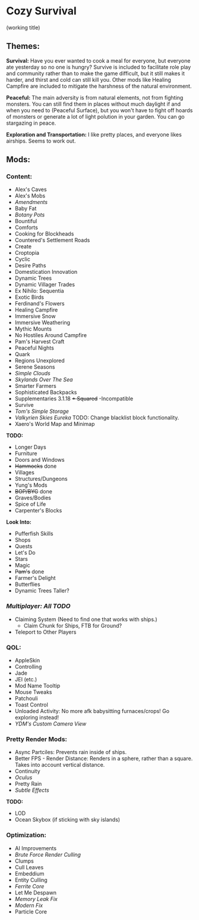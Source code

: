 # Cozy Survival
(working title)

## Themes:
**Survival:** Have you ever wanted to cook a meal for everyone, but everyone ate yesterday so no one is hungry? Survive is included to facilitate role play and community rather than to make the game difficult, but it still makes it harder, and thirst and cold can still kill you. Other mods like Healing Campfire are included to mitigate the harshness of the natural environment.

**Peaceful:** The main adversity is from natural elements, not from fighting monsters. You can still find them in places without much daylight if and when you need to (Peaceful Surface), but you won't have to fight off hoards of monsters or generate a lot of light polution in your garden. You can go stargazing in peace.

**Exploration and Transportation:** I like pretty places, and everyone likes airships. Seems to work out.

## Mods:

### Content:
- Alex's Caves
- Alex's Mobs
- _Amendments_
- Baby Fat
- _Botany Pots_
- Bountiful
- Comforts
- Cooking for Blockheads
- Countered's Settlement Roads
- Create
- Croptopia
- Cyclic
- Desire Paths
- Domestication Innovation
- Dynamic Trees
- Dynamic Villager Trades
- Ex Nihilo: Sequentia
- Exotic Birds
- Ferdinand's Flowers
- Healing Campfire
- Immersive Snow
- Immersive Weathering
- Mythic Mounts
- No Hostiles Around Campfire
- Pam's Harvest Craft
- Peaceful Nights
- Quark
- Regions Unexplored
- Serene Seasons
- _Simple Clouds_
- _Skylands Over The Sea_
- Smarter Farmers
- Sophisticated Backpacks
- Supplementaries 3.1.18 ~~+ Squared~~ -Incompatible
- Survive
- _Tom's Simple Storage_
- _Valkyrien Skies Eureka_ TODO: Change blacklist block functionality.
- Xaero's World Map and Minimap

**TODO:**
- Longer Days
- Furniture
- Doors and Windows
- ~~Hammocks~~ done
- Villages
- Structures/Dungeons
- Yung's Mods
- ~~BOP/BYG~~ done
- Graves/Bodies
- Spice of Life
- Carpenter's Blocks

**Look Into:**
- Pufferfish Skills
- Shops
- Quests
- Let's Do
- Stars
- Magic
- ~~Pam's~~ done
- Farmer's Delight
- Butterflies
- Dynamic Trees Taller?

### _Multiplayer: All TODO_
- Claiming System (Need to find one that works with ships.)
  - Claim Chunk for Ships, FTB for Ground?
- Teleport to Other Players

### QOL:
- AppleSkin
- Controlling
- Jade
- JEI (etc.)
- Mod Name Tooltip
- Mouse Tweaks
- Patchouli
- Toast Control
- Unloaded Activity: No more afk babysitting furnaces/crops! Go exploring instead!
- _YDM's Custom Camera View_

### Pretty Render Mods:
- Async Partciles: Prevents rain inside of ships.
- Better FPS - Render Distance: Renders in a sphere, rather than a square. Takes into account vertical distance.
- Continuity
- _Oculus_
- Pretty Rain
- _Subtle Effects_

**TODO:**
- LOD
- Ocean Skybox (if sticking with sky islands)
 
### Optimization:
- AI Improvements
- _Brute Force Render Culling_
- Clumps
- Cull Leaves
- Embeddium
- Entity Culling
- _Ferrite Core_
- Let Me Despawn
- _Memory Leak Fix_
- _Modern Fix_
- Particle Core
